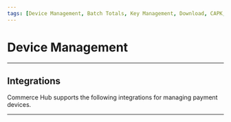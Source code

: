 ```yaml
---
tags: [Device Management, Batch Totals, Key Management, Download, CAPK, API Reference]
---
```


# Device Management

---

## Integrations

Commerce Hub supports the following integrations for managing payment devices.

<!-- type: row -->

<!-- type: card
title: CAPK Data
description: Manager 
link: ?path=docs/In-Person/Device_Management/CAPK.md
-->

<!-- type: card
title: Batch Download
description: Retrieve end-of-day batch totals for transaction processed through Commerce Hub.
link: 
-->

<!-- type: card
title: Key Management
description: Commerce Hub's key management system is needed to achieve PCI DSS compliance by implementing a crypto system that manages the secure creation, exchange, distribution, storage and use of cryptographic keys, to protect a customer's sensitive payment card data.
link: 
-->

<!-- type: row-end -->

---
